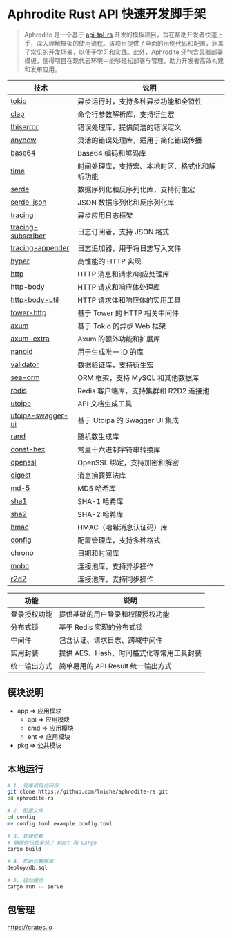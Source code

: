 # Aphrodite Rust API 快速开发脚手架

> Aphrodite 是一个基于 [api-tpl-rs](https://github.com/shenghui0779/yiirs) 开发的模板项目，旨在帮助开发者快速上手，深入理解框架的使用流程。该项目提供了全面的示例代码和配置，涵盖了常见的开发场景，以便于学习和实践。此外，Aphrodite 还包含容器部署模板，使得项目在现代云环境中能够轻松部署与管理，助力开发者高效构建和发布应用。

| 技术                                 | 说明                                         |
|-------------------------------------|--------------------------------------------|
| [tokio](https://github.com/tokio-rs/tokio)                 | 异步运行时，支持多种异步功能和全特性           |
| [clap](https://github.com/clap-rs/clap)                    | 命令行参数解析库，支持衍生宏                   |
| [thiserror](https://github.com/dtolnay/thiserror)          | 错误处理库，提供简洁的错误定义                 |
| [anyhow](https://github.com/dtolnay/anyhow)                | 灵活的错误处理库，适用于简化错误传播           |
| [base64](https://crates.io/crates/base64)                  | Base64 编码和解码库                          |
| [time](https://crates.io/crates/time)                       | 时间处理库，支持宏、本地时区、格式化和解析功能 |
| [serde](https://serde.rs/)                                  | 数据序列化和反序列化库，支持衍生宏             |
| [serde_json](https://crates.io/crates/serde_json)          | JSON 数据序列化和反序列化库                  |
| [tracing](https://github.com/tokio-rs/tracing)            | 异步应用日志框架                             |
| [tracing-subscriber](https://github.com/tokio-rs/tracing) | 日志订阅者，支持 JSON 格式                    |
| [tracing-appender](https://crates.io/crates/tracing-appender) | 日志追加器，用于将日志写入文件                |
| [hyper](https://github.com/hyperium/hyper)                | 高性能的 HTTP 实现                            |
| [http](https://crates.io/crates/http)                      | HTTP 消息和请求/响应处理库                    |
| [http-body](https://crates.io/crates/http-body)            | HTTP 请求和响应体处理库                      |
| [http-body-util](https://crates.io/crates/http-body-util)  | HTTP 请求体和响应体的实用工具                 |
| [tower-http](https://github.com/tower-rs/tower-http)      | 基于 Tower 的 HTTP 相关中间件                 |
| [axum](https://github.com/tokio-rs/axum)                  | 基于 Tokio 的异步 Web 框架                   |
| [axum-extra](https://crates.io/crates/axum-extra)          | Axum 的额外功能和扩展库                      |
| [nanoid](https://crates.io/crates/nanoid)                  | 用于生成唯一 ID 的库                          |
| [validator](https://github.com/Keats/validator)            | 数据验证库，支持衍生宏                       |
| [sea-orm](https://github.com/SeaQL/sea-orm)                | ORM 框架，支持 MySQL 和其他数据库              |
| [redis](https://github.com/redis/redis-rs)                 | Redis 客户端库，支持集群和 R2D2 连接池        |
| [utoipa](https://github.com/utahta/utoipa)                 | API 文档生成工具                             |
| [utoipa-swagger-ui](https://crates.io/crates/utoipa-swagger-ui) | 基于 Utoipa 的 Swagger UI 集成               |
| [rand](https://crates.io/crates/rand)                      | 随机数生成库                                 |
| [const-hex](https://crates.io/crates/const-hex)            | 常量十六进制字符串转换库                      |
| [openssl](https://crates.io/crates/openssl)                | OpenSSL 绑定，支持加密和解密                  |
| [digest](https://crates.io/crates/digest)                  | 消息摘要算法库                              |
| [md-5](https://crates.io/crates/md5)                       | MD5 哈希库                                   |
| [sha1](https://crates.io/crates/sha1)                      | SHA-1 哈希库                                 |
| [sha2](https://crates.io/crates/sha2)                      | SHA-2 哈希库                                 |
| [hmac](https://crates.io/crates/hmac)                      | HMAC（哈希消息认证码）库                     |
| [config](https://github.com/mehcode/config-rs)             | 配置管理库，支持多种格式                      |
| [chrono](https://crates.io/crates/chrono)                  | 日期和时间库                                 |
| [mobc](https://crates.io/crates/mobc)                      | 连接池库，支持异步操作                        |
| [r2d2](https://crates.io/crates/r2d2)                      | 连接池库，支持同步操作                        |

| 功能                  | 说明                                         |
|---------------------|--------------------------------------------|
| 登录授权功能        | 提供基础的用户登录和权限授权功能                    |
| 分布式锁            | 基于 Redis 实现的分布式锁                          |
| 中间件              | 包含认证、请求日志、跨域中间件                    |
| 实用封装            | 提供 AES、Hash、时间格式化等常用工具封装             |
| 统一输出方式        | 简单易用的 API Result 统一输出方式                  |

## 模块说明

- app => 应用模块
  - api => 应用模块
  - cmd => 应用模块
  - ent => 应用模块
- pkg => 公共模块

## 本地运行

```bash
# 1. 克隆项目代码库
git clone https://github.com/lniche/aphrodite-rs.git
cd aphrodite-rs

# 2. 配置文件
cd config
mv config.toml.example config.toml

# 3. 处理依赖
# 确保你已经安装了 Rust 和 Cargo
cargo build

# 4. 初始化数据库
deploy/db.sql

# 5. 启动服务
cargo run -- serve
```

## 包管理

https://crates.io